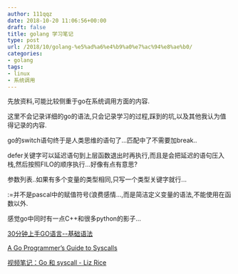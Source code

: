 ```yaml
---
author: 111qqz
date: 2018-10-20 11:06:56+00:00
draft: false
title: golang 学习笔记
type: post
url: /2018/10/golang-%e5%ad%a6%e4%b9%a0%e7%ac%94%e8%ae%b0/
categories:
- golang
tags:
- linux
- 系统调用
---
```


先放资料,可能比较侧重于go在系统调用方面的内容.

这里不会记录详细的go的语法,只会记录学习的过程,踩到的坑,以及其他我认为值得记录的内容.

go的switch语句终于是人类思维的语句了...匹配中了不需要加break..

defer关键字可以延迟语句到上层函数退出时再执行,而且是会把延迟的语句压入栈,然后按照FILO的顺序执行...好像有点有意思?

参数列表..如果有多个变量的类型相同,只写一个类型关键字就行...

:=并不是pascal中的赋值符号(浪费感情...,而是简洁定义变量的语法,不能使用在函数以外.

感觉go中同时有一点C++和很多python的影子...







[30分钟上手GO语言--基础语法](https://studygolang.com/topics/548)

[A Go Programmer’s Guide to Syscalls](https://about.sourcegraph.com/go/a-go-guide-to-syscalls/)

[视频笔记：Go 和 syscall - Liz Rice](https://blog.lab99.org/post/golang-2017-10-05-video-guide-to-syscall.html)




